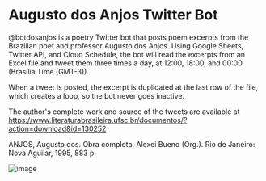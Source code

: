 # Augusto dos Anjos Twitter Bot
@botdosanjos is a poetry Twitter bot that posts poem excerpts from the Brazilian poet and professor Augusto dos Anjos. Using Google Sheets, Twitter API, and Cloud Schedule, the bot will read the excerpts from an Excel file and tweet them three times a day, at 12:00, 18:00, and 00:00 (Brasília Time (GMT-3)).  

When a tweet is posted, the excerpt is duplicated at the last row of the file, which creates a loop, so the bot never goes inactive.

The author's complete work and source of the tweets are available at https://www.literaturabrasileira.ufsc.br/documentos/?action=download&id=130252

ANJOS, Augusto dos. Obra completa. Alexei Bueno (Org.). Rio de Janeiro: Nova Aguilar, 1995, 883 p.

![image](https://user-images.githubusercontent.com/95860545/173474853-f69a8c7f-f180-44ea-910e-001565c4a464.png)
